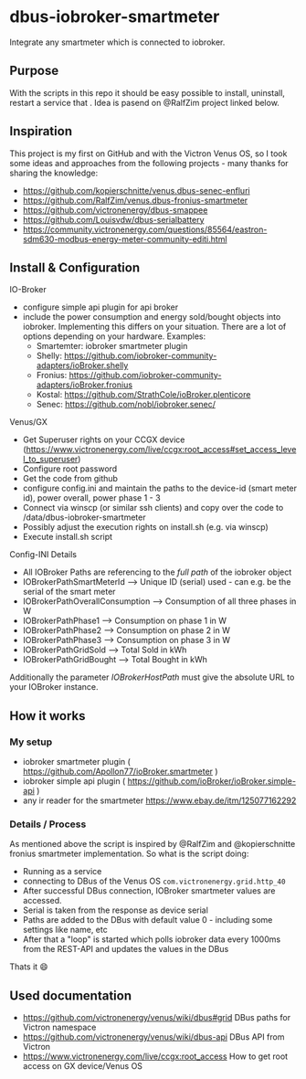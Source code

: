 # dbus-iobroker-smartmeter

Integrate any smartmeter which is connected to iobroker.

## Purpose

With the scripts in this repo it should be easy possible to install, uninstall, restart a service that .
Idea is pasend on @RalfZim project linked below.

## Inspiration

This project is my first on GitHub and with the Victron Venus OS, so I took some ideas and approaches from the following projects - many thanks for sharing the knowledge:

- https://github.com/kopierschnitte/venus.dbus-senec-enfluri
- https://github.com/RalfZim/venus.dbus-fronius-smartmeter
- https://github.com/victronenergy/dbus-smappee
- https://github.com/Louisvdw/dbus-serialbattery
- https://community.victronenergy.com/questions/85564/eastron-sdm630-modbus-energy-meter-community-editi.html

## Install & Configuration

IO-Broker

- configure simple api plugin for api broker
- include the power consumption and energy sold/bought objects into iobroker. Implementing this differs on your situation. There are a lot of options depending on your hardware. Examples:
    - Smartemter: iobroker smartmeter plugin
    - Shelly: https://github.com/iobroker-community-adapters/ioBroker.shelly
    - Fronius: https://github.com/iobroker-community-adapters/ioBroker.fronius
    - Kostal: https://github.com/StrathCole/ioBroker.plenticore
    - Senec: https://github.com/nobl/iobroker.senec/


Venus/GX

- Get Superuser rights on your CCGX device (https://www.victronenergy.com/live/ccgx:root_access#set_access_level_to_superuser)
- Configure root password
- Get the code from github
- configure config.ini and maintain the paths to the device-id (smart meter id), power overall, power phase 1 - 3
- Connect via winscp (or similar ssh clients) and copy over the code to /data/dbus-iobroker-smartmeter
- Possibly adjust the execution rights on install.sh (e.g. via winscp)
- Execute install.sh script

Config-INI Details

- All IOBroker Paths are referencing to the _full path_ of the iobroker object
- IOBrokerPathSmartMeterId --> Unique ID (serial) used - can e.g. be the serial of the smart meter
- IOBrokerPathOverallConsumption --> Consumption of all three phases in W
- IOBrokerPathPhase1 --> Consumption on phase 1 in W
- IOBrokerPathPhase2 --> Consumption on phase 2 in W
- IOBrokerPathPhase3 --> Consumption on phase 3 in W
- IOBrokerPathGridSold --> Total Sold in kWh
- IOBrokerPathGridBought --> Total Bought in kWh

Additionally the parameter _IOBrokerHostPath_ must give the absolute URL to your IOBroker instance.

## How it works

### My setup

- iobroker smartmeter plugin ( https://github.com/Apollon77/ioBroker.smartmeter )
- iobroker simple api plugin ( https://github.com/ioBroker/ioBroker.simple-api )
- any ir reader for the smartmeter https://www.ebay.de/itm/125077162292

### Details / Process

As mentioned above the script is inspired by @RalfZim and @kopierschnitte fronius smartmeter implementation.
So what is the script doing:

- Running as a service
- connecting to DBus of the Venus OS `com.victronenergy.grid.http_40`
- After successful DBus connection, IOBroker smartmeter values are accessed.
- Serial is taken from the response as device serial
- Paths are added to the DBus with default value 0 - including some settings like name, etc
- After that a "loop" is started which polls iobroker data every 1000ms from the REST-API and updates the values in the DBus

Thats it 😄

## Used documentation

- https://github.com/victronenergy/venus/wiki/dbus#grid DBus paths for Victron namespace
- https://github.com/victronenergy/venus/wiki/dbus-api DBus API from Victron
- https://www.victronenergy.com/live/ccgx:root_access How to get root access on GX device/Venus OS
